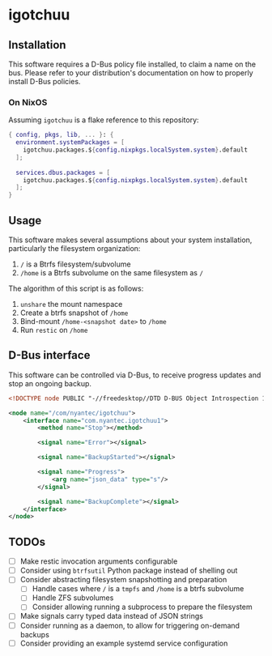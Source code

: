 # igotchuu

## Installation
This software requires a D-Bus policy file installed, to claim a name
on the bus. Please refer to your distribution's documentation on how
to properly install D-Bus policies.

### On NixOS
Assuming `igotchuu` is a flake reference to this repository:

```nix
{ config, pkgs, lib, ... }: {
  environment.systemPackages = [
    igotchuu.packages.${config.nixpkgs.localSystem.system}.default
  ];
  
  services.dbus.packages = [
    igotchuu.packages.${config.nixpkgs.localSystem.system}.default
  ];
}
```

## Usage
This software makes several assumptions about your system
installation, particularly the filesystem organization:

1. `/` is a Btrfs filesystem/subvolume
2. `/home` is a Btrfs subvolume on the same filesystem as `/`

The algorithm of this script is as follows:

1. `unshare` the mount namespace
2. Create a btrfs snapshot of `/home`
3. Bind-mount `/home-<snapshot date>` to `/home`
4. Run `restic` on `/home`

## D-Bus interface
This software can be controlled via D-Bus, to receive progress updates
and stop an ongoing backup.

```xml
<!DOCTYPE node PUBLIC "-//freedesktop//DTD D-BUS Object Introspection 1.0//EN" "http://www.freedesktop.org/standards/dbus/1.0/introspect.dtd">

<node name="/com/nyantec/igotchuu">
    <interface name="com.nyantec.igotchuu1">
        <method name="Stop"></method>

        <signal name="Error"></signal>

        <signal name="BackupStarted"></signal>

        <signal name="Progress">
            <arg name="json_data" type="s"/>
        </signal>

        <signal name="BackupComplete"></signal>
    </interface>
</node>
```

## TODOs
 - [ ] Make restic invocation arguments configurable
 - [ ] Consider using `btrfsutil` Python package instead of shelling out
 - [ ] Consider abstracting filesystem snapshotting and preparation
   - [ ] Handle cases where `/` is a `tmpfs` and `/home` is a btrfs subvolume
   - [ ] Handle ZFS subvolumes
   - [ ] Consider allowing running a subprocess to prepare the filesystem
 - [ ] Make signals carry typed data instead of JSON strings
 - [ ] Consider running as a daemon, to allow for triggering on-demand backups
 - [ ] Consider providing an example systemd service configuration
